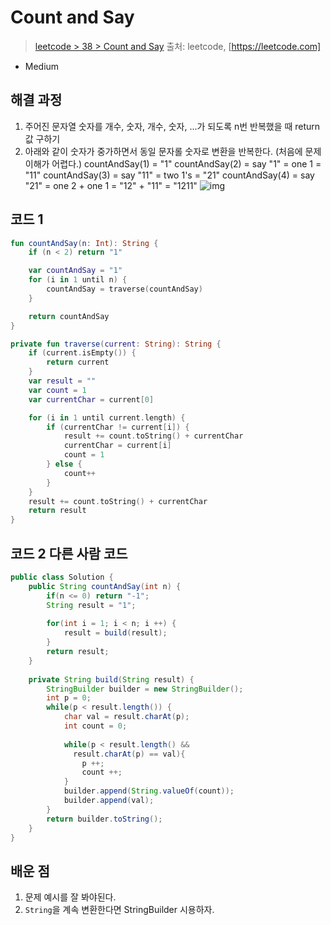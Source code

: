 # Count and Say

> [leetcode > 38 > Count and Say](https://leetcode.com/problems/count-and-say)
> 출처: leetcode, [https://leetcode.com]

- Medium

## 해결 과정

1. 주어진 문자열 숫자를 개수, 숫자, 개수, 숫자, ...가 되도록 n번 반복했을 때 return값 구하기
2. 아래와 같이 숫자가 중가하면서 동일 문자롤 숫자로 변환을 반복한다. (처음에 문제 이해가 어렵다.)
countAndSay(1) = "1"
countAndSay(2) = say "1" = one 1 = "11"
countAndSay(3) = say "11" = two 1's = "21"
countAndSay(4) = say "21" = one 2 + one 1 = "12" + "11" = "1211"
![img](https://user-images.githubusercontent.com/8637598/198813302-6cf26b08-8e99-40d1-9aee-33251272101f.png)

## 코드 1

```kotlin
fun countAndSay(n: Int): String {
    if (n < 2) return "1"

    var countAndSay = "1"
    for (i in 1 until n) {
        countAndSay = traverse(countAndSay)
    }

    return countAndSay
}

private fun traverse(current: String): String {
    if (current.isEmpty()) {
        return current
    }
    var result = ""
    var count = 1
    var currentChar = current[0]

    for (i in 1 until current.length) {
        if (currentChar != current[i]) {
            result += count.toString() + currentChar
            currentChar = current[i]
            count = 1
        } else {
            count++
        }
    }
    result += count.toString() + currentChar
    return result
}
```

## 코드 2 다른 사람 코드

``` Java
public class Solution {
    public String countAndSay(int n) {
        if(n <= 0) return "-1";
        String result = "1";
        
        for(int i = 1; i < n; i ++) {
            result = build(result);
        }
        return result;
    }
    
    private String build(String result) {
        StringBuilder builder = new StringBuilder();
        int p = 0;
        while(p < result.length()) {
            char val = result.charAt(p);
            int count = 0;
            
            while(p < result.length() && 
              result.charAt(p) == val){
                p ++;
                count ++;
            }
            builder.append(String.valueOf(count));
            builder.append(val);
        }
        return builder.toString();
    }
}
```

## 배운 점
1. 문제 예시를 잘 봐야된다.
2. `String`을 계속 변환한다면 StringBuilder 시용하자.

